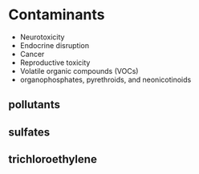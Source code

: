 # Contaminants

- Neurotoxicity
- Endocrine disruption
- Cancer
- Reproductive toxicity
- Volatile organic compounds (VOCs)
- organophosphates, pyrethroids, and neonicotinoids

## pollutants

## sulfates

## trichloroethylene
